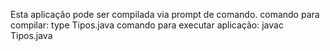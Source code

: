 Esta aplicação pode ser compilada via prompt de comando.
comando para compilar: type Tipos.java 
comando para executar aplicação: javac Tipos.java
